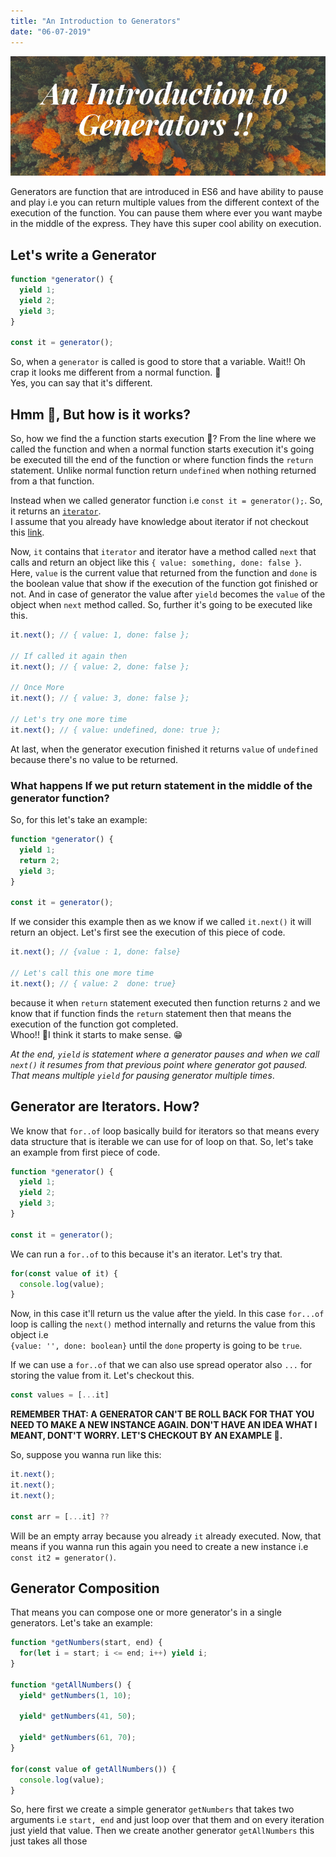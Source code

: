 ```yaml
---
title: "An Introduction to Generators"
date: "06-07-2019"
---
```


![An Introduction to Generators Cover](./../../images/an-introduction-to-generators.png)

Generators are function that are introduced in ES6 and have ability to pause and play i.e you can return multiple values from the different context of the execution of the function.
You can pause them where ever you want maybe in the middle of the express. They have this super cool ability on execution. 

## Let's write a Generator 

```js
function *generator() {
  yield 1;
  yield 2;
  yield 3;
}

const it = generator();
```
So, when a `generator` is called is good to store that a variable. Wait!! Oh crap it looks me different from a normal function. 🧐 <br/>
Yes, you can say that it's different.

## Hmm 🤔, But how is it works?
So, how we find the a function starts execution 🤨? From the line where we called the function and when a normal function starts execution it's going be executed till the end of the function or where function finds the `return` statement. Unlike normal function return `undefined` when nothing returned from a that function.

Instead when we called generator function i.e `const it = generator();`. So, it returns an [`iterator`](https://developer.mozilla.org/en-US/docs/Web/JavaScript/Reference/Global_Objects/Symbol/iterator). <br>
I assume that you already have knowledge about iterator if not checkout this [link](http://javascript.info/iterable).

Now, `it` contains that `iterator` and iterator have a method called `next` that calls and return an object like this `{ value: something, done: false }`.<br/>
Here, `value` is the current value that returned from the function and `done` is the boolean value that show if the execution of the function got finished or not. And in case of generator the value after `yield` becomes the `value` of the object when `next` method called. So, further it's going to be executed like this.

```js
it.next(); // { value: 1, done: false };

// If called it again then
it.next(); // { value: 2, done: false };

// Once More
it.next(); // { value: 3, done: false };

// Let's try one more time
it.next(); // { value: undefined, done: true };
```

At last, when the generator execution finished it returns `value` of `undefined` because there's no value to be returned. 

### What happens If we put return statement in the middle of the generator function?
So, for this let's take an example:

```js
function *generator() {
  yield 1;
  return 2;
  yield 3;
}

const it = generator();
```
If we consider this example then as we know if we called `it.next()` it will return an object. Let's first see the execution of this piece of code.

```js
it.next(); // {value : 1, done: false}

// Let's call this one more time
it.next(); // { value: 2  done: true}
```
because it when `return` statement executed then function returns `2` and we know that if function finds the `return` statement then that means the execution of the function got completed. <br>
Whoo!! 😤I think it starts to make sense. 😁

_At the end, `yield` is statement where a generator pauses and when we call `next()` it resumes from that previous point where generator got paused. That means multiple `yield` for pausing generator multiple times_.

## Generator are Iterators. How?
We know that `for..of` loop basically build for iterators so that means every data structure that is iterable we can use for of loop on that. So, let's take an example from first piece of code.

```js
function *generator() {
  yield 1;
  yield 2;
  yield 3;
}

const it = generator();
```

We can run a `for..of` to this because it's an iterator. Let's try that.
```js
for(const value of it) {
  console.log(value);
}
```
Now, in this case it'll return us the value after the yield. In this case `for...of` loop is calling the `next()` method internally and returns the value from this object i.e <br>
`{value: '', done: boolean}` until the `done` property is going to be `true`. 

If we can use  a `for..of` that we can also use spread operator also `...` for storing the value from it. Let's checkout this.
```js
const values = [...it]
```

__REMEMBER THAT: A GENERATOR CAN'T BE ROLL BACK FOR THAT YOU NEED TO MAKE A NEW INSTANCE AGAIN. DON'T HAVE AN IDEA WHAT I MEANT, DONT'T WORRY. LET'S CHECKOUT BY AN EXAMPLE 🤟.__ 

So, suppose you wanna run  like this:
```js
it.next();
it.next();
it.next();

const arr = [...it] ??
```
Will be an empty array because you already `it` already executed. Now, that means if you wanna run this again you need to create a new instance i.e `const it2 = generator()`.

## Generator Composition
That means you can compose one or more generator's in a single generators. Let's take an example:

```js
function *getNumbers(start, end) {
  for(let i = start; i <= end; i++) yield i;
}

function *getAllNumbers() {
  yield* getNumbers(1, 10);

  yield* getNumbers(41, 50);

  yield* getNumbers(61, 70);
}

for(const value of getAllNumbers()) {
  console.log(value);
}
```

So, here first we create a simple generator `getNumbers` that takes two arguments i.e `start, end` and just loop over that them and on every iteration just yield that value. Then we create another generator `getAllNumbers` this just takes all those 